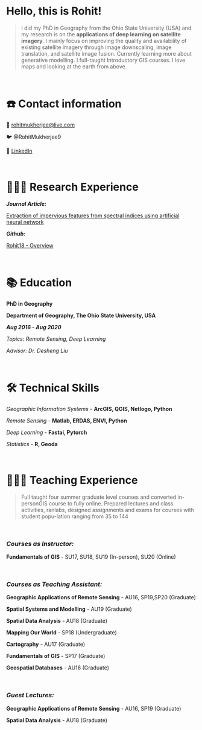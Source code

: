 # Hello, this is Rohit!

> I did my PhD in Geography from the Ohio State University (USA) and my research is on the **applications of deep learning on satellite imagery**. I mainly focus on improving the quality and availability of existing satellite imagery through image downscaling, image translation, and satellite image fusion. Currently learning more about generative modelling. I full-taught Introductory GIS courses. I love maps and looking at the earth from above.

<br>

# ☎️ Contact information

📧 rohitmukherjee@live.com

🐦 @RohitMukherjee9

🔗 [LinkedIn](https://www.linkedin.com/in/rohitmukherjee/)

<br>

# 👨🏻‍🔬 Research Experience

***Journal Article:***

[Extraction of impervious features from spectral indices using artificial neural network](https://link.springer.com/article/10.1007/s12517-014-1492-x)

***Github:***

[Rohit18 - Overview](https://github.com/Rohit18)

<br>

# 📚 Education

**PhD in Geography**

**Department of Geography, The Ohio State University, USA**

***Aug 2016 - Aug 2020***

*Topics: Remote Sensing, Deep Learning*

*Advisor: Dr. Desheng Liu*

<br>

# 🛠 Technical Skills

*Geographic Information Systems* - **ArcGIS, QGIS, Netlogo, Python**

*Remote Sensing* - **Matlab, ERDAS, ENVI, Python** 

*Deep Learning* - **Fastai, Pytorch**

*Statistics* - **R, Geoda**

<br>

# 👨🏻‍🏫 Teaching Experience

> Full taught four summer graduate level courses and converted in-personGIS course to fully online. Prepared lectures and class activities, ranlabs, designed assignments and exams for courses with student popu-lation ranging from 35 to 144

<br>

### ***Courses as Instructor:***

**Fundamentals of GIS** - SU17, SU18, SU19 (In-person), SU20 (Online) 

<br>

### ***Courses as Teaching Assistant:***

**Geographic Applications of Remote Sensing** - AU16, SP19,SP20 (Graduate) 

**Spatial Systems and Modelling** - AU19 (Graduate)

**Spatial Data Analysis** - AU18 (Graduate)

**Mapping Our World** - SP18 (Undergraduate)

**Cartography** - AU17 (Graduate)

**Fundamentals of GIS** - SP17 (Graduate)

**Geospatial Databases** - AU16 (Graduate)

<br>

### *Guest Lectures:*

**Geographic Applications of Remote Sensing** - AU16, SP19 (Graduate)

**Spatial Data Analysis** - AU18 (Graduate)
